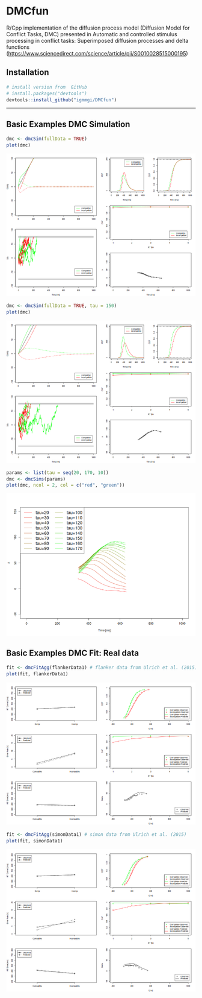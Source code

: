 # DMCfun
R/Cpp implementation of the diffusion process model (Diffusion Model for Conflict Tasks, DMC) presented in Automatic and controlled stimulus processing in conflict tasks: Superimposed diffusion processes and delta functions (https://www.sciencedirect.com/science/article/pii/S0010028515000195)

## Installation

``` r
# install version from  GitHub
# install.packages("devtools")
devtools::install_github("igmmgi/DMCfun")
```

---
## Basic Examples DMC Simulation
``` r
dmc <- dmcSim(fullData = TRUE)
plot(dmc)
```
![alt text](/figures/figure1.png)     

``` r
dmc <- dmcSim(fullData = TRUE, tau = 150)
plot(dmc)
```
![alt text](/figures/figure2.png)     

``` r
params <- list(tau = seq(20, 170, 10))
dmc <- dmcSims(params)
plot(dmc, ncol = 2, col = c("red", "green"))
```
![alt text](/figures/figure4.png)     

## Basic Examples DMC Fit: Real data
``` r
fit <- dmcFitAgg(flankerData1) # flanker data from Ulrich et al. (2015)
plot(fit, flankerData1)
```

![alt text](/figures/figure5.png)     

``` r
fit <- dmcFitAgg(simonData1) # simon data from Ulrich et al. (2015)
plot(fit, simonData1)
```

![alt text](/figures/figure6.png)     
